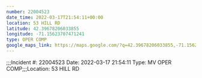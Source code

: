 ```yaml
---
number: 22004523
date_time: 2022-03-17T21:54:11+00:00
location: 53 HILL RD
latitude: 42.39678206033855
longitude: -71.15623707471241
type: OPER COMP
google_maps_link: https://maps.google.com/?q=42.39678206033855,-71.15623707471241
---
```


;;;Incident #: 22004523  Date: 2022-03-17 21:54:11   Type: MV OPER COMP;;;Location: 53 HILL RD
